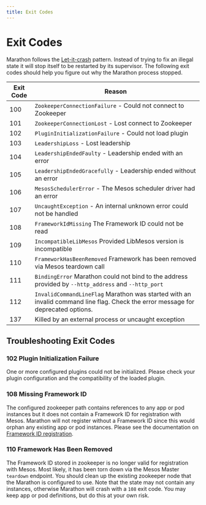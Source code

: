 ```yaml
---
title: Exit Codes 
---
```


# Exit Codes 

Marathon follows the [Let-it-crash](https://www.reactivedesignpatterns.com/patterns/let-it-crash.html) pattern. Instead
of trying to fix an illegal state it will stop itself to be restarted by its supervisor. The following exit codes should
help you figure out why the Marathon process stopped.

| Exit Code | Reason                                                                                               |
|-----------|------------------------------------------------------------------------------------------------------|
|100        | `ZookeeperConnectionFailure` - Could not connect to Zookeeper                                        |
|101        | `ZookeeperConnectionLost` - Lost connect to Zookeeper                                                |
|102        | `PluginInitializationFailure` - Could not load plugin                                                |
|103        | `LeadershipLoss` - Lost leadership                                                                   |
|104        | `LeadershipEndedFaulty` - Leadership ended with an error                                             |
|105        | `LeadershipEndedGracefully` - Leadership ended without an error                                      |
|106        | `MesosSchedulerError` - The Mesos scheduler driver had an error                                      |
|107        | `UncaughtException` - An internal unknown error could not be handled                                 |
|108        | `FrameworkIdMissing` The Framework ID could not be read                                              |
|109        | `IncompatibleLibMesos` Provided LibMesos version is incompatible                                     |
|110        | `FrameworkHasBeenRemoved` Framework has been removed via Mesos teardown call                         |
|111        | `BindingError` Marathon could not bind to the address provided by `--http_address` and `--http_port` |
|112        | `InvalidCommandLineFlag` Marathon was started with an invalid command line flag. Check the error message for deprecated options. |
|137        | Killed by an external process or uncaught exception                                                  |

## Troubleshooting Exit Codes

### 102 Plugin Initialization Failure

One or more configured plugins could not be initialized. Please check your plugin configuration and the compatibility of the loaded plugin.

### 108 Missing Framework ID

The configured zookeeper path contains references to any app or pod instances but it does not contain a Framework ID for registration with Mesos. Marathon will not register without a Framework ID since this would orphan any existing app or pod instances. Please see the documentation on [Framework ID registration](framework-id.html).

### 110 Framework Has Been Removed

The Framework ID stored in zookeeper is no longer valid for registration with Mesos. Most likely, it has been torn down via the Mesos Master `teardown` endpoint. You should clean up the existing zookeeper node that the Marathon is configured to use. Note that the state may not contain any instances, otherwise Marathon will crash with a `108` exit code. You may keep app or pod definitions, but do this at your own risk.
